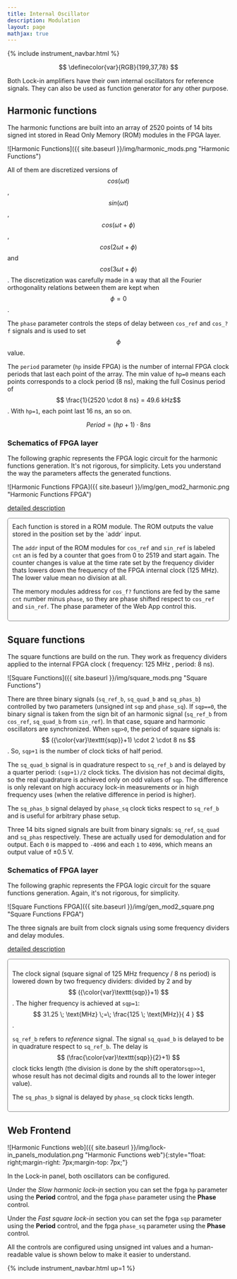 ```yaml
---
title: Internal Oscillator
description: Modulation
layout: page
mathjax: true
---
```


{% include instrument_navbar.html %}

$$
\definecolor{var}{RGB}{199,37,78}
$$


Both Lock-in amplifiers have their own internal oscillators for reference signals.
They can also be used as function generator for any other purpose.

## Harmonic functions

The harmonic functions are built into an array of 2520 points of 14 bits signed int stored in Read
Only Memory (ROM) modules in the FPGA layer.

![Harmonic Functions]({{ site.baseurl }}/img/harmonic_mods.png "Harmonic Functions")

All of them are discretized versions of $$cos(\omega t)$$, $$sin(\omega t)$$, $$cos(\omega t + \phi)$$, $$cos(2 \omega t + \phi)$$ and
$$cos(3 \omega t + \phi)$$. The discretization was carefully made in a way that all the Fourier orthogonality
relations between them are kept when $$\phi = 0$$.

The `phase` parameter controls the steps of delay between `cos_ref` and `cos_?f` signals and is used to set $$\phi$$ value.

The `period` parameter (`hp` inside FPGA) is the number of internal FPGA clock periods that last each point
of the array. The min value of `hp=0` means each points corresponds to a clock period (8 ns), making the
full Cosinus period of $$ \frac{1}{2520 \cdot 8 ns}  = 49.6 kHz$$. With `hp=1`, each point last 16 ns, an so on.

$$ Period = (hp+1) \cdot 8 ns$$

### Schematics of FPGA layer
The following graphic represents the FPGA logic circuit for the harmonic functions generation.
It's not rigorous, for simplicity. Lets you understand the way the parameters affects the generated
functions.

![Harmonic Functions FPGA]({{ site.baseurl }}/img/gen_mod2_harmonic.png "Harmonic Functions FPGA")


<a data-toggle="collapse" href="#Schematics_of_FPGA_layer_harmonic" aria-expanded="false" aria-controls="Schematics_of_FPGA_layer_harmonic">detailed description <span class="caret"></span></a>

<div id="Schematics_of_FPGA_layer_harmonic" class="collapse" markdown="1" style="padding: 10px; border: 1px solid gray; border-radius: 5px;">
Each function is stored in a ROM module. The ROM outputs the value stored in the position
set by the `addr` input.

The `addr` input of the ROM modules for `cos_ref` and `sin_ref` is labeled `cnt` an is fed by a counter that
goes from 0 to 2519 and start again. The counter changes is value at the time rate set by the frequency
divider thats lowers down the frequency of the FPGA internal clock (125 MHz). The lower value mean no division
at all.

The memory modules address for  `cos_f?` functions are fed by the same `cnt` number minus `phase`, so they are
phase shifted respect to `cos_ref` and `sin_ref`. The phase parameter of the Web App control this.
</div>

## Square functions

The square functions are build on the run. They work as frequency dividers applied to the internal FPGA clock ( frequency: 125 MHz , period: 8 ns).

![Square Functions]({{ site.baseurl }}/img/square_mods.png "Square Functions")

There are three binary signals (`sq_ref_b`, `sq_quad_b` and `sq_phas_b`) controlled by two parameters
(unsigned int `sqp` and `phase_sq`). If `sqp==0`, the binary signal is taken from
the sign bit of an harmonic signal (`sq_ref_b` from `cos_ref`, `sq_quad_b` from `sin_ref`). In that case, square and harmonic oscillators are synchronized.
When `sqp>0`, the period of square signals is: $$ ({\color{var}\texttt{sqp}}+1) \cdot 2 \cdot 8 ns $$.
So, `sqp+1` is the number of clock ticks of half period.

The `sq_quad_b` signal is in quadrature respect to `sq_ref_b` and is delayed by a quarter period:
`(sqp+1)/2` clock ticks. The division has not decimal digits, so the real quadrature is achieved only on
odd values of `sqp`. The difference is only relevant on high accuracy lock-in measurements or in high frequency uses (when the relative difference in period is higher).

The `sq_phas_b` signal delayed by `phase_sq` clock ticks respect to `sq_ref_b` and is useful for
arbitrary phase setup.

Three 14 bits signed signals are built from binary signals: `sq_ref`, `sq_quad` and `sq_phas` respectively. These are actually used for demodulation and for output. Each `0` is mapped to
`-4096` and each  `1` to `4096`, which means an output value of ±0.5 V.

### Schematics of FPGA layer

The following graphic represents the FPGA logic circuit for the square functions generation.
Again, it's not rigorous, for simplicity.

![Square Functions FPGA]({{ site.baseurl }}/img/gen_mod2_square.png "Square Functions FPGA")

The three signals are built from clock signals using some frequency dividers and delay modules.

<a data-toggle="collapse" href="#Schematics_of_FPGA_layer_square" aria-expanded="false" aria-controls="Schematics_of_FPGA_layer_square">detailed description<span class="caret"></span></a>

<div id="Schematics_of_FPGA_layer_square" class="collapse" markdown="1" style="padding: 10px; border: 1px solid gray; border-radius: 5px;">

The clock signal (square signal of 125 MHz frequency / 8 ns period) is lowered down by two
frequency dividers: divided by 2 and by $$ ({\color{var}\texttt{sqp}}+1) $$.
The higher frequency is achieved at `sqp=1`:
$$ 31.25 \; \text{MHz} \;=\; \frac{125 \; \text{MHz}}{ 4 } $$ .

`sq_ref_b` refers to *reference* signal. The signal `sq_quad_b` is delayed
to be in quadrature respect to `sq_ref_b`. The delay is
$$ (\frac{\color{var}\texttt{sqp}}{2}+1) $$ clock ticks length (the division is done by the
shift operator`sqp>>1`,  whose result has not decimal digits and rounds all to
the lower integer value).

The `sq_phas_b` signal is delayed by `phase_sq` clock ticks length.

</div>


## Web Frontend

<div markdown="1" >

![Harmonic Functions web]({{ site.baseurl }}/img/lock-in_panels_modulation.png "Harmonic Functions web"){:style="float: right;margin-right: 7px;margin-top: 7px;"}

In the Lock-in panel, both oscillators can be configured.

Under the *Slow harmonic lock-in* section you can set the fpga `hp` parameter using the
**Period** control, and the fpga `phase` parameter using the **Phase** control.

Under the *Fast square lock-in* section you can set the fpga `sqp` parameter using the
**Period** control, and the fpga `phase_sq` parameter using the **Phase** control.

All the controls are configured using unsigned int values and a human-readable value is shown
below to make it easier to understand.

</div>


{% include instrument_navbar.html up=1 %}
